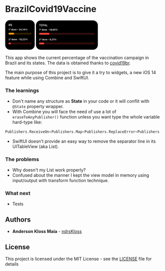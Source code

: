 # BrazilCovid19Vaccine

<img src="https://github.com/ndrsKloss/BrazilCovid19Vaccine/blob/master/Images/image03.png" width="19%" height="19%"> 
<img src="https://github.com/ndrsKloss/BrazilCovid19Vaccine/blob/master/Images/image04.png" width="40%" height="40%">

This app shows the current percentage of the vaccination campaign in Brazil and its states. The data is obtained thanks to [covid19br](https://github.com/wcota/covid19br).

The main purpose of this project is to give it a try to widgets, a new iOS 14 feature while using Combine and SwiftUI.

### The learnings

+ Don't name any structure as **State** in your code or it will conflit with `@State` property wrapper.
+ With Combine you will face the need of use a lot of `eraseToAnyPublisher()` function unless you want type the whole variable hard-type like:
```swift
Publishers.ReceiveOn<Publishers.Map<Publishers.ReplaceError<Publishers.TryMap<AnyPublisher<Output, Failure>, Output>>, Output>, DispatchQueue>'
```
+ SwiftUI doesn't provide an easy way to remove the separator line in its UITableView (aka List).

### The problems
+ Why doesn't my List work properly?
+ Confused about the manner I kept the view model in memory using input/output with transform function technique.

### What next
+ Tests

## Authors
+ **Anderson Kloss Maia** - [ndrsKloss](https://github.com/ndrsKloss)

## License

This project is licensed under the MIT License - see the [LICENSE](LICENSE) file for details
